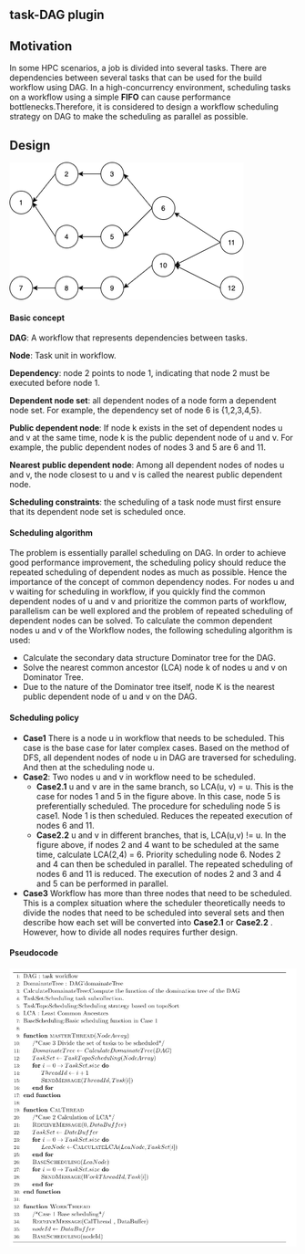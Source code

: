 ## task-DAG plugin



## Motivation

In some HPC scenarios, a job is divided into several tasks. There are dependencies between several tasks that can be used for the build workflow using DAG. In a high-concurrency environment, scheduling tasks on a workflow using a simple **FIFO** can cause performance bottlenecks.Therefore, it is considered to design a workflow scheduling strategy on DAG to make the scheduling as parallel as possible.

## Design

![image](images/dag.png)

#### Basic concept

**DAG**: A workflow that represents dependencies between tasks.

**Node**: Task unit in workflow.

**Dependency**: node 2 points to node 1, indicating that node 2 must be executed before node 1.

**Dependent node set**: all dependent nodes of a node form a dependent node set. For example, the dependency set of node 6 is {1,2,3,4,5}.

**Public dependent node**: If node k exists in the set of dependent nodes u and v at the same time, node k is the public dependent node of u and v. For example, the public dependent nodes of nodes 3 and 5 are 6 and 11.

**Nearest public dependent node**: Among all dependent nodes of nodes u and v, the node closest to u and v is called the nearest public dependent node.

**Scheduling constraints**: the scheduling of a task node must first ensure that its dependent node set is scheduled once.



#### Scheduling algorithm

The problem is essentially parallel scheduling on DAG. In order to achieve good performance improvement, the scheduling policy should reduce the repeated scheduling of dependent nodes as much as possible. Hence the importance of the concept of common dependency nodes. For nodes u and v waiting for scheduling in workflow, if you quickly find the common dependent nodes of u and v and prioritize the common parts of workflow, parallelism can be well explored and the problem of repeated scheduling of dependent nodes can be solved. To calculate the common dependent nodes u and v of the Workflow nodes, the following scheduling algorithm is used:

- Calculate the secondary data structure Dominator tree for the DAG.
- Solve the nearest common ancestor (LCA) node k of nodes u and v on Dominator Tree.
- Due to the nature of the Dominator tree itself, node K is the nearest public dependent node of u and v on the DAG.



#### Scheduling policy

- **Case1**  There is a node u in workflow that needs to be scheduled. This case is the base case for later complex cases. Based on the method of DFS, all dependent nodes of node u in DAG are traversed for scheduling. And then at the scheduling node u.
- **Case2**: Two nodes u and v in workflow need to be scheduled.
  - **Case2.1**  u and v are in the same branch, so LCA(u, v) = u. This is the case for nodes 1 and 5 in the figure above. In this case, node 5 is preferentially scheduled. The procedure for scheduling node 5 is case1. Node 1 is then scheduled. Reduces the repeated execution of nodes 6 and 11.
  - **Case2.2**   u and v in different branches, that is, LCA(u,v) != u. In the figure above, if nodes 2 and 4 want to be scheduled at the same time, calculate LCA(2,4) = 6. Priority scheduling node 6. Nodes 2 and 4 can then be scheduled in parallel. The repeated scheduling of nodes 6 and 11 is reduced. The execution of nodes 2 and 3 and 4 and 5 can be performed in parallel.
- **Case3**  Workflow has more than three nodes that need to be scheduled. This is a complex situation where the scheduler theoretically needs to divide the nodes that need to be scheduled into several sets and then describe how each set will be converted into **Case2.1** or **Case2.2** . However, how to divide all nodes requires further design.



#### Pseudocode

![image](images/code.png)
